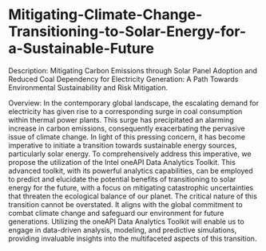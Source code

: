 # Mitigating-Climate-Change-Transitioning-to-Solar-Energy-for-a-Sustainable-Future
Description:
Mitigating Carbon Emissions through Solar Panel Adoption and Reduced Coal Dependency for Electricity Generation: A Path Towards Environmental Sustainability and Risk Mitigation.


Overview:
In the contemporary global landscape, the escalating demand for electricity has given rise to a corresponding surge in coal consumption within thermal power plants. This surge has precipitated an alarming increase in carbon emissions, consequently exacerbating the pervasive issue of climate change. In light of this pressing concern, it has become imperative to initiate a transition towards sustainable energy sources, particularly solar energy.
To comprehensively address this imperative, we propose the utilization of the Intel oneAPI Data Analytics Toolkit. This advanced toolkit, with its powerful analytics capabilities, can be employed to predict and elucidate the potential benefits of transitioning to solar energy for the future, with a focus on mitigating catastrophic uncertainties that threaten the ecological balance of our planet.
The critical nature of this transition cannot be overstated. It aligns with the global commitment to combat climate change and safeguard our environment for future generations. Utilizing the oneAPI Data Analytics Toolkit will enable us to engage in data-driven analysis, modeling, and predictive simulations, providing invaluable insights into the multifaceted aspects of this transition.
